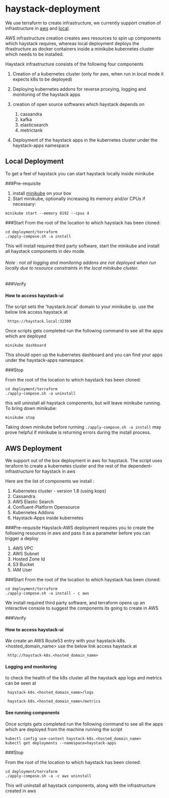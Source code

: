 # haystack-deployment

We use terraform to create infrastructure, we currently support creation of infrastructure in [aws](terraform/cluster/aws/main.tf) and [local](terraform/cluster/local/main.tf). 

AWS infrastructure creation creates aws resources to spin up components which haystack requires, whereas local deployment deploys the ifrastructure as docker containers inside a minikube kubernetes cluster which needs to be installed.

Haystack infrastructure consists of the following four components 
1. Creation of a kubernetes cluster (only for aws, when run in local mode it expects k8s to be deployed)
2. Deploying kubernetes addons for reverse proxying, logging and monitoring of the haystack apps
3. creation of open source softwares which haystack depends on
    1. cassandra 
    2. kafka
    3. elasticsearch
    4. metrictank
     
4. Deployment of the haystack apps in the kubernetes cluster under the haystack-apps namespace


## Local Deployment

To get a feel of haystack you can start haystack locally inside minikube 


###Pre-requisite 
1. install [minikube](https://kubernetes.io/docs/tasks/tools/install-minikube/) on your box
2. Start minikube, optionally increasing its memory and/or CPUs if necessary:
```
minikube start --memory 8192 --cpus 4
```

###Start
From the root of the location to which haystack has been cloned:
```
cd deployment/terraform
./apply-compose.sh -a install
```
This will install required third party software, start the minikube and install all haystack components in dev mode.
###### Note : not all logging and monitoring addons are not deployed when run locally due to resource constraints in the local minikube cluster.

###Verify

#### How to access haystack-ui
The script sets the 'haystack.local' domain to your minikube ip.
use the below link access haystack at
```
 https://haystack.local:32300
```

Once scripts gets completed run the following command to see all the apps which are deployed
```
minikube dashboard
```

This should open up the kubernetes dashboard and you can find your apps under the haystack-apps namespace.

###Stop

From the root of the location to which haystack has been cloned:
```
cd deployment/terraform
./apply-compose.sh -a uninstall
```
this will uninstall all haystack components, but will leave minikube running. To bring down minikube:

```
minikube stop
``` 

Taking down minikube before running `./apply-compose.sh -a install` may prove helpful if minikube is returning errors
during the install process.


## AWS Deployment

We support out of the box deployment in aws for haystack. The script uses teraform to create a kubernetes cluster and the rest of the dependent-infrastructure for haystack in aws

Here are the list of components we install : 

1. Kubernetes cluster - version 1.8 (using kops)
2. Cassandra
3. AWS Elastic Search
4. Confluent-Platform Opensource
5. Kubernetes Addons
6. Haystack-Apps inside kubernetes


###Pre-requisite 
Haystack-AWS deployment requires you to create the following resources in aws and pass it as a parameter before you can trigger a deploy
1. AWS VPC
2. AWS Subnet
3. Hosted Zone Id
4. S3 Bucket
5. IAM User

###Start
From the root of the location to which haystack has been cloned:
```
cd deployment/terraform
./apply-compose.sh -a install - c aws
```
We install required third party software, and terraform opens up an interactive console to suggest the components its going to create in AWS

###Verify

#### How to access haystack-ui

We create an AWS Route53 entry with your haystack-k8s.<hosted_domain_name> use the below link access haystack at

```
 http://haystack-k8s.<hosted_domain_name>
```



#### Logging and monitoring 

to check the health of the k8s cluster all the haystack app logs and metrics can be seen at 

```
 haystack-k8s.<hosted_domain_name>/logs
```

```
 haystack-k8s.<hosted_domain_name>/metrics
```


#### See running components

Once scripts gets completed run the following command to see all the apps which are deployed from the machine running the script
```
kubectl config use-context haystack-k8s.<hosted_domain_name>
kubectl get deployments --namespace=haystack-apps
```

###Stop

From the root of the location to which haystack has been cloned:
```
cd deployment/terraform
./apply-compose.sh -a -c aws uninstall
```
This will uninstall all haystack components, along with the infrastructure created in aws
